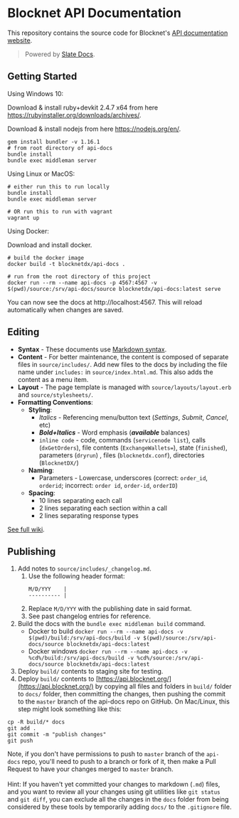 # Blocknet API Documentation

This repository contains the source code for Blocknet's [API documentation website](https://api.blocknet.org).

> Powered by [Slate Docs](https://github.com/lord/slate).




## Getting Started

Using Windows 10:

Download & install ruby+devkit 2.4.7 x64 from here https://rubyinstaller.org/downloads/archives/.

Download & install nodejs from here https://nodejs.org/en/.

```shell
gem install bundler -v 1.16.1
# from root directory of api-docs
bundle install
bundle exec middleman server
```

Using Linux or MacOS:

```shell
# either run this to run locally
bundle install
bundle exec middleman server

# OR run this to run with vagrant
vagrant up
```

Using Docker:

Download and install docker.

```shell
# build the docker image
docker build -t blocknetdx/api-docs .

# run from the root directory of this project
docker run --rm --name api-docs -p 4567:4567 -v $(pwd)/source:/srv/api-docs/source blocknetdx/api-docs:latest serve
```

You can now see the docs at http://localhost:4567. This will reload automatically when changes are saved.




## Editing

* __Syntax__ - These documents use [Markdown syntax](https://github.com/lord/slate/wiki/Markdown-Syntax).
* __Content__ - For better maintenance, the content is composed of separate files in `source/includes/`. Add new files to the docs by including the file name under `includes:` in `source/index.html.md`. This also adds the content as a menu item.
* __Layout__ - The page template is managed with `source/layouts/layout.erb` and `source/stylesheets/`.
* __Formatting Conventions__: 
	* __Styling__:
		* *Italics* - Referencing menu/button text (*Settings*, *Submit*, *Cancel*, etc)
		* __*Bold+Italics*__ - Word emphasis (__*available*__ balances)
		* `inline code` - code, commands (`servicenode list`), calls (`dxGetOrders`), file contents (`ExchangeWallets=`), state (`finished`), parameters (`dryrun`) , files (`blocknetdx.conf`), directories (`BlocknetDX/`)
	* __Naming__:
		* Parameters - Lowercase, underscores (correct: `order_id`, `orderid`; incorrect: `order id`, `order-id`, `orderID`)
	* __Spacing__:
		* 10 lines separating each call
		* 2 lines separating each section within a call
		* 2 lines separating response types

[See full wiki](https://github.com/lord/slate/wiki).




## Publishing

1. Add notes to `source/includes/_changelog.md`.
	1. Use the following header format:
		```
		M/D/YYY    |
		---------- |
		```
	1. Replace `M/D/YYY` with the publishing date in said format.
	1. See past changelog entries for reference.
1. Build the docs with the `bundle exec middleman build` command. 
   * Docker to build `docker run --rm --name api-docs -v $(pwd)/build:/srv/api-docs/build -v $(pwd)/source:/srv/api-docs/source blocknetdx/api-docs:latest`
   * Docker windows `docker run --rm --name api-docs -v %cd%/build:/srv/api-docs/build -v %cd%/source:/srv/api-docs/source blocknetdx/api-docs:latest`
1. Deploy `build/` contents to staging site for testing.
1. Deploy `build/` contents to [https://api.blocknet.org/](https://api.blocknet.org/) by copying all files and folders in `build/` folder to `docs/` folder, then committing the changes, then pushing the commit to the `master` branch of the api-docs repo on GitHub. On Mac/Linux, this step might look something like this:
```shell
cp -R build/* docs
git add .
git commit -m "publish changes"
git push
```
Note, if you don't have permissions to push to `master` branch of the `api-docs` repo, you'll need to push to a branch or fork of it, then make a Pull Request to have your changes merged to `master` branch.<br><br>
Hint: If you haven't yet committed your changes to markdown (`.md`) files, and you want to review all your changes using git utilities like `git status` and `git diff`, you can exclude all the changes in the `docs` folder from being considered by these tools by temporarily adding `docs/` to the `.gitignore` file.

